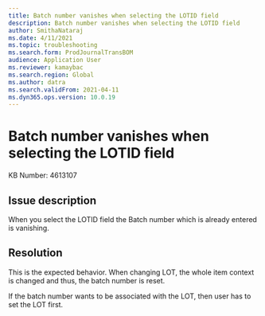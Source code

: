 ```yaml
---
title: Batch number vanishes when selecting the LOTID field
description: Batch number vanishes when selecting the LOTID field
author: SmithaNataraj
ms.date: 4/11/2021
ms.topic: troubleshooting
ms.search.form: ProdJournalTransBOM
audience: Application User
ms.reviewer: kamaybac
ms.search.region: Global
ms.author: datra
ms.search.validFrom: 2021-04-11
ms.dyn365.ops.version: 10.0.19
---
```

<!-- KFM: The context of this topic is not clear. Much more detail is needed, please rewrite. What is "LOT"? -->

# Batch number vanishes when selecting the LOTID field

KB Number: 4613107

## Issue description

When you select the LOTID field the Batch number which is already entered is vanishing.

## Resolution

This is the expected behavior.  When changing LOT, the whole item context is changed and thus, the batch number is reset.

If the batch number wants to be associated with the LOT, then user has to set the LOT first.
